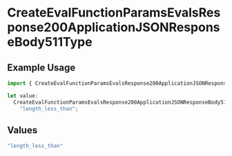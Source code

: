 # CreateEvalFunctionParamsEvalsResponse200ApplicationJSONResponseBody511Type

## Example Usage

```typescript
import { CreateEvalFunctionParamsEvalsResponse200ApplicationJSONResponseBody511Type } from "@orq-ai/node/models/operations";

let value:
  CreateEvalFunctionParamsEvalsResponse200ApplicationJSONResponseBody511Type =
    "length_less_than";
```

## Values

```typescript
"length_less_than"
```